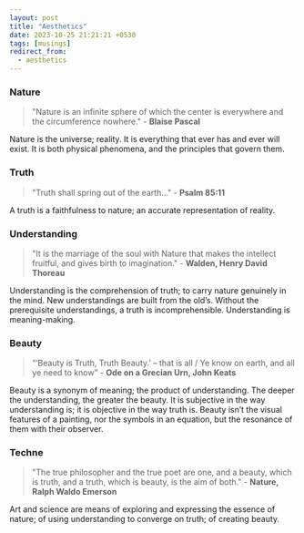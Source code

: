 ```yaml
---
layout: post
title: "Aesthetics"
date: 2023-10-25 21:21:21 +0530
tags: [musings]
redirect_from:
  - aesthetics
---
```


### Nature

> "Nature is an infinite sphere of which the center is everywhere and the circumference nowhere." - **Blaise Pascal**

Nature is the universe; reality. It is everything that ever has and ever will exist. It is both physical phenomena, and the principles that govern them.

### Truth

> "Truth shall spring out of the earth..." - **Psalm 85:11**

A truth is a faithfulness to nature; an accurate representation of reality.

### Understanding

> "It is the marriage of the soul with Nature that makes the intellect fruitful, and gives birth to imagination." - **Walden, Henry David Thoreau**

Understanding is the comprehension of truth; to carry nature genuinely in the mind. New understandings are built from the old’s. Without the prerequisite understandings, a truth is incomprehensible. Understanding is meaning-making.

### Beauty

> “‘Beauty is Truth, Truth Beauty.’ – that is all / Ye know on earth, and all ye need to know” - **Ode on a Grecian Urn, John Keats**

Beauty is a synonym of meaning; the product of understanding. The deeper the understanding, the greater the beauty. It is subjective in the way understanding is; it is objective in the way truth is. Beauty isn’t the visual features of a painting, nor the symbols in an equation, but the resonance of them with their observer.

### Techne

> "The true philosopher and the true poet are one, and a beauty, which is truth, and a truth, which is beauty, is the aim of both." - **Nature, Ralph Waldo Emerson**

Art and science are means of exploring and expressing the essence of nature; of using understanding to converge on truth; of creating beauty.
